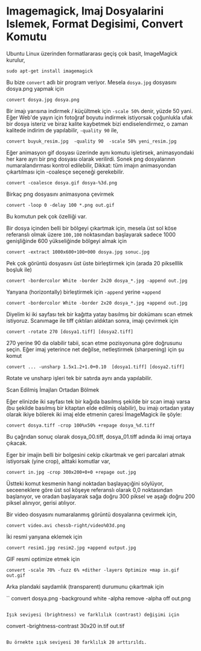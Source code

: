 # Imagemagick, Imaj Dosyalarini Islemek, Format Degisimi, Convert Komutu

Ubuntu Linux üzerinden formatlararası geçiş çok basit, ImageMagick kurulur,

```
sudo apt-get install imagemagick
```

Bu bize `convert` adlı bir program veriyor. Mesela `dosya.jpg` dosyasını
dosya.png yapmak için

```
convert dosya.jpg dosya.png
```

Bir imajı yarısına indirmek / küçültmek için `-scale 50%` denir, yüzde
50 yani. Eğer Web'de yayın için fotoğraf boyutu indirmek istiyorsak
çoğunlukla ufak bir dosya isteriz ve biraz kalite kaybetmek bizi
endiselendirmez, o zaman kalitede indirim de yapılabilir, `-quality 90` ile,

```
convert buyuk_resim.jpg  -quality 90  -scale 50% yeni_resim.jpg
```


Eğer animasyon gif dosyası üzerinde aynı komutu işletirsek,
animasyondaki her kare ayrı bir png dosyası olarak verilirdi. Sonek
png dosyalarının numaralandırması kontrol edilebilir, Dikkat: tüm
imajın animasyondan çıkartılması için -coalesçe seçeneği gerekebilir.

```
convert -coalesce dosya.gif dosya-%3d.png
```

Birkaç png dosyasını animasyona çevirmek

```
convert -loop 0 -delay 100 *.png out.gif
```

Bu komutun pek çok özelliği var.

Bir dosya içinden belli bir bölgeyi çıkartmak için, mesela üst sol
köse referanslı olmak üzere `100,100` noktasından başlayarak sadece
1000 genişliğinde 600 yükseliğinde bölgeyi almak için

```
convert -extract 1000x600+100+000 dosya.jpg sonuc.jpg
```

Pek çok görüntü dosyasını üst üste birleştirmek için (arada 20
pikselllik boşluk ile)

```
convert -bordercolor White -border 2x20 dosya_*.jpg -append out.jpg
```

Yanyana (horizontally) birleştirmek için `-append` yerine `+append`

```
convert -bordercolor White -border 2x20 dosya_*.jpg +append out.jpg
```

Diyelim ki iki sayfası tek bir kağıtta yatay basılmış bir dokümanı
scan etmek istiyoruz. Scanımage ile tiff çıktıları aldıktan sonra,
imajı çevirmek için

```
convert -rotate 270 [dosya1.tiff] [dosya2.tiff]
```

270 yerine 90 da olabilir tabii, scan etme pozisyonuna göre doğrusunu
seçin. Eğer imaj yeterince net değilse, netleştirmek (sharpening) için
şu komut

```
convert ... -unsharp 1.5x1.2+1.0+0.10  [dosya1.tiff] [dosya2.tiff]
```

Rotate ve unsharp işleri tek bir satırda aynı anda yapılabilir.

Scan Edilmiş İmajları Ortadan Bölmek

Eğer elinizde iki sayfası tek bir kağıda basılmış şekilde bir scan
imajı varsa (bu şekilde basılmış bir kitaptan elde edilmiş olabilir),
bu imajı ortadan yatay olarak ikiye bölerek iki imaj elde etmenin
çaresi İmageMagick ile şöyle:

```
convert dosya.tiff -crop 100%x50% +repage dosya_%d.tiff
```

Bu çağrıdan sonuç olarak dosya_00.tiff, dosya_01.tiff adında iki imaj
ortaya çıkacak.

Eger bir imajin belli bir bolgesini cekip cikartmak ve geri parcalari
atmak istiyorsak (yine crop), alttaki komutlar var,

```
convert in.jpg -crop 300x200+0+0 +repage out.jpg
```

Üstteki komut kesmenin hangi noktadan başlayaçığini söylüyor,
seceeneklere göre üst sol köşeye referanslı olarak 0,0 noktasından
başlanıyor, ve oradan başlayarak sağa doğru 300 piksel ve aşağı doğru
200 piksel alınıyor, gerisi atılıyor.


Bir video dosyasını numaralanmış görüntü dosyalarına çevirmek için,

```
convert video.avi chessb-right/video%03d.png
```

İki resmi yanyana eklemek için

```
convert resim1.jpg resim2.jpg +append output.jpg
```

GIF resmi optimize etmek için

```
convert -scale 70% -fuzz 6% +dither -layers Optimize +map in.gif out.gif
```

Arka plandaki saydamlık (transparent) durumunu çıkartmak için

``
convert dosya.png -background white -alpha remove -alpha off out.png
```

Işık seviyesi (brightness) ve farklılık (contrast) değişimi için

```
convert -brightness-contrast 30x20 in.tif out.tif
```

Bu örnekte ışık seviyesi 30 farklılık 20 arttırıldı.

